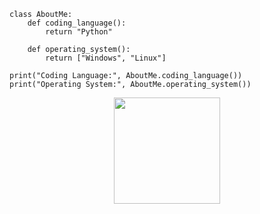     class AboutMe:
        def coding_language():
            return "Python"
    
        def operating_system():
            return ["Windows", "Linux"]
            
    print("Coding Language:", AboutMe.coding_language())
    print("Operating System:", AboutMe.operating_system())

<div align="center">
    <img src="https://github-readme-stats.vercel.app/api/top-langs/?username=ItsLooter&layout=compact&theme=white&icon_color=2a84ea&hide_border=true&bg_color=00000000&text_color=2a84ea" height="170em" />
